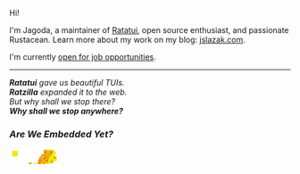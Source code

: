 Hi!

I'm Jagoda, a maintainer of [Ratatui](https://github.com/ratatui/ratatui/), open source enthusiast, and passionate Rustacean.
Learn more about my work on my blog: [jslazak.com](https://jslazak.com/).

I'm currently [open for job opportunities](https://www.linkedin.com/in/jslazak/).

---

_**Ratatui** gave us beautiful TUIs._  
_**Ratzilla** expanded it to the web._  
_But why shall we stop there?_  
_**Why shall we stop anywhere?**_  
### _Are We Embedded Yet?_  

[![mousefood](88x31mousefood.gif)](https://github.com/j-g00da/mousefood/)
